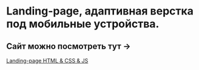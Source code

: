 # Landing-page, адаптивная верстка под мобильные устройства.

## Сайт можно посмотреть тут ->

[Landing-page HTML & CSS & JS](https://maxim1c.github.io/Landing-page/)

